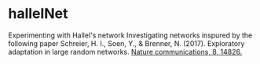 # hallelNet
Experimenting with Hallel's network
Investigating networks inspured by the following paper Schreier, H. I., Soen, Y., & Brenner, N. (2017). Exploratory adaptation in large random networks. [Nature communications, 8, 14826.](https://www.nature.com/articles/ncomms14826)
